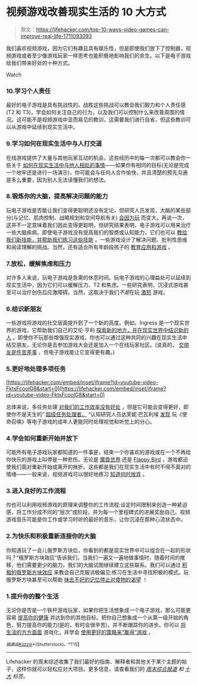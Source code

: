 # 视频游戏改善现实生活的 10 大方式

> 原文：<https://lifehacker.com/top-10-ways-video-games-can-improve-real-life-1711093093>

我们喜欢视频游戏，因为它们有趣且具有娱乐性，但是即使我们放下了控制器，视频游戏或者至少像游戏玩家一样思考也能积极地影响我们的余生。以下是电子游戏给我们带来好处的十种方式。

Watch

### 10.学习个人责任

最好的电子游戏是具有挑战性的。战胜这些挑战可以教会我们毅力和个人责任感(T2 和 T3)，学会如何关注自己的行为，以及我们可以控制什么来改善周围的情况。这可能不是视频游戏中显而易见的教训，这需要我们进行自省，但这些教训可以从游戏中延续到现实生活中。

### 9.学习如何在现实生活中与人打交道

在线游戏提供了大量与其他玩家互动的机会。这些经历中的每一次都可以教会你一些关于 [如何在现实生活中与他人相处的事情](http://lifehacker.com/what-i-learned-about-dealing-with-people-from-playing-g-1682012747)——如果你有相同的目标(无论是完成一个地牢还是进行一场演示)，你可能会与任何人合作愉快，并且清楚的预先沟通是多么重要，因为别人无法读懂我们的想法。

### 8.锻炼你的大脑，提高解决问题的能力

玩电子游戏是否能让我们变得更聪明还没有定论，但研究人员发现，大脑的某些部分(与记忆、肌肉控制、战略规划和空间导航有关) [会因为玩](http://lifehacker.com/study-shows-playing-video-games-really-can-make-your-br-1459504489) 而变大。再说一次，这并不一定意味着我们因此变得更聪明，但研究结果表明，电子游戏可以用来治疗一些大脑疾病。即使电子游戏没有提高我们的智商或认知能力，它们也可以 [教给我们新技能，并帮助我们练习这些技能](http://lifehacker.com/in-defense-of-video-games-more-than-just-an-entertaini-5881205) 。一些游戏设计了解决问题、批判性思维和阅读理解的挑战。当然，还有适合所有年龄段孩子的 [教育应用和游戏](http://lifehacker.com/the-best-educational-apps-and-games-for-kids-1302569890) 。

### 7.放松，缓解焦虑和压力

对许多人来说，玩电子游戏是急需的休息时间。玩电子游戏的心理益处可以延续到现实生活中，因为它们可以缓解压力、T2 和焦虑。一些研究表明，沉浸式游戏甚至可以治疗创伤后应激障碍。当然，这取决于我们*不是*在玩 [激怒](http://lifehacker.com/how-to-deal-with-your-video-game-induced-anger-1701348056) 游戏。

### 6.结识新朋友

一些游戏将游戏的社交层面提升到了一个新的高度。例如，Ingress 是一个现实世界的游戏，它帮助我们自己的艾伦·亨利 [探索新的地方，并在现实世界中结识新的人](http://lifehacker.com/how-ingress-googles-real-world-smartphone-game-got-me-1710320867) 。即使你不玩那些增强现实游戏，你也可以通过这种共同的兴趣在现实生活中结交朋友，无论你是去参加游戏大会还是加入一个在线玩家社区。(说真的， [交朋友是件苦差事](http://lifehacker.com/why-its-so-hard-to-make-friends-after-college-and-wha-488975744) ，但电子游戏能让它变得更有趣。)

### 5.更好地处理多项任务

 [https://lifehacker.com/embed/inset/iframe?id=youtube-video-FktsFcooIG8&start=0](https://lifehacker.com/embed/inset/iframe?id=youtube-video-FktsFcooIG8&start=0) 

总体来说，多任务处理 [对我们的工作效率没有好处](http://lifehacker.com/what-multitasking-does-to-our-brains-5922453) ，但是它可能会变得更好，即使你不是天生的“ [超级任务处理者。](http://lifehacker.com/most-of-us-are-lousy-at-multitasking-but-a-few-might-b-1586607677) “认知研究人员达芙妮·巴瓦利埃 [发现](http://lifehacker.com/playing-action-games-could-make-us-better-multitaskers-1571115241) 玩《使命召唤》等电子游戏的成年人更能同时处理视觉和听觉上的分心。

### 4.学会如何重新开始并放下

可能所有电子游戏玩家都知道的一件事是，结束一个你喜欢的游戏或在一个不再给你快乐的游戏上叫停是一种悲伤。无论是 [魔兽世界](http://lifehacker.com/six-real-life-lessons-i-learned-from-world-of-warcraft-1505737517) 还是 [Flappy Bird](http://lifehacker.com/why-some-video-games-are-so-addictive-1520697996) ，游戏都迫使我们面对重新开始或离开的挫折。这些都是我们在现实生活中有时不得不面对的情绪——一般来说，视频游戏可以很好地练习 [知道何时放弃](http://lifehacker.com/how-to-know-when-its-time-to-quit-5948908) 。

### 3.进入良好的工作流程

你也可以利用视频游戏的原理来调整你的工作流程:设定时间限制来创造一种紧迫感，将工作分成不同的“层次”或阶段，并为每一个里程碑式的进展奖励自己。视频游戏音乐可能是你工作或学习时听的最好的音乐，让你沉浸在那种心流状态中。

### 2.为快乐和积极重新连接你的大脑

你知道玩了一会儿俄罗斯方块后，你看到的都是现实世界中可以组合在一起的形状吗？“俄罗斯方块效应”告诉我们，当我们一遍又一遍地做事情时，随着时间的推移，他们需要更少的脑力，我们的大脑试图继续建立这些联系。我们可以通过 [积极的俄罗斯方块效应](http://lifehacker.com/rewire-your-brain-for-positivity-and-happiness-using-th-5982005) 来教会自己克服消极偏见:练习在生活中寻找积极的模式。玩俄罗斯方块甚至可以帮助 [抹去不好的记忆](http://lifehacker.com/tetris-wipes-out-bad-memories-say-scientists-5125353)[停止对食物的渴望](http://lifehacker.com/playing-tetris-may-stop-your-food-cravings-1527757223) ！

### 1.提升你的整个生活

无论你是否是一个铁杆游戏玩家，如果你把生活想象成一个电子游戏，那么可能更容易 [提高你的健康](http://lifehacker.com/approach-fitness-like-a-video-game-and-start-leveling-u-1665753779) 并达到你的其他目标。把你自己想象成一个从第一级开始的角色，努力提高你的能力(是的，有时会很辛苦)，并不断跟踪你的进步。你可以 [将生活的方方面面](http://lifehacker.com/the-best-tools-to-productively-gamify-every-aspect-of-1531404316) 游戏化，并学会 [使用更好的策略来“赢得”游戏](http://lifehacker.com/think-of-life-as-a-video-game-to-make-the-most-of-your-1516652671) 。

<small>*插画由*</small>[<small>*Kuzzie*</small>](http://www.shutterstock.com/pic-178717406/stock-vector-hand-holding-gaming-tablet.html?src=4GVdhRplpLo7LTHpFMY_AA-1-5)<small>*(Shutterstock)。*T15】</small>

* * *

Lifehacker 的周末综述收集了我们最好的指南、解释者和其他关于某个主题的帖子，这样你就可以轻松应对大项目。更多信息，请查看我们的 [*周末综合报道*](http://lifehacker.com/tag/weekend-roundup) *和* [*十大*](http://lifehacker.com/tag/lifehacker-top-10) *标签。*